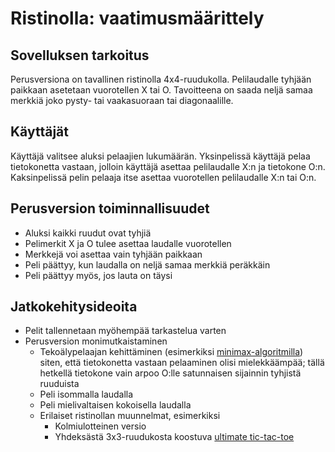# Ristinolla: vaatimusmäärittely

## Sovelluksen tarkoitus
Perusversiona on tavallinen ristinolla 4x4-ruudukolla. Pelilaudalle tyhjään paikkaan asetetaan vuorotellen X tai O. Tavoitteena on saada neljä samaa merkkiä joko pysty- tai vaakasuoraan tai diagonaalille.

## Käyttäjät

Käyttäjä valitsee aluksi pelaajien lukumäärän. Yksinpelissä käyttäjä pelaa tietokonetta vastaan, jolloin käyttäjä asettaa pelilaudalle X:n ja tietokone O:n. Kaksinpelissä pelin pelaaja itse asettaa vuorotellen pelilaudalle X:n tai O:n.


## Perusversion toiminnallisuudet
* Aluksi kaikki ruudut ovat tyhjiä
* Pelimerkit X ja O tulee asettaa laudalle vuorotellen
* Merkkejä voi asettaa vain tyhjään paikkaan
* Peli päättyy, kun laudalla on neljä samaa merkkiä peräkkäin
* Peli päättyy myös, jos lauta on täysi


## Jatkokehitysideoita
* Pelit tallennetaan myöhempää tarkastelua varten
* Perusversion monimutkaistaminen
  * Tekoälypelaajan kehittäminen (esimerkiksi [minimax-algoritmilla](https://en.wikipedia.org/wiki/Minimax)) siten, että tietokonetta vastaan pelaaminen olisi mielekkäämpää; tällä hetkellä tietokone vain arpoo O:lle satunnaisen sijainnin tyhjistä ruuduista
  * Peli isommalla laudalla
  * Peli mielivaltaisen kokoisella laudalla
  * Erilaiset ristinollan muunnelmat, esimerkiksi
    * Kolmiulotteinen versio
    * Yhdeksästä 3x3-ruudukosta koostuva [ultimate tic-tac-toe](https://en.wikipedia.org/wiki/Ultimate_tic-tac-toe)  

